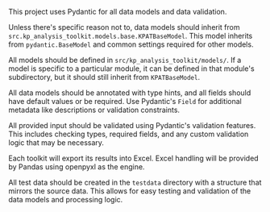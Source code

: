 This project uses Pydantic for all data models and data validation.

Unless there's specific reason not to, data models should inherit from `src.kp_analysis_toolkit.models.base.KPATBaseModel`.  This model inherits from `pydantic.BaseModel` and common settings required for other models.  

All models should be defined in `src/kp_analysis_toolkit/models/`.  If a model is specific to a particular module, it can be defined in that module's subdirectory, but it should still inherit from `KPATBaseModel`.

All data models should be annotated with type hints, and all fields should have default values or be required.  Use Pydantic's `Field` for additional metadata like descriptions or validation constraints.

All provided input should be validated using Pydantic's validation features. This includes checking types, required fields, and any custom validation logic that may be necessary.

Each toolkit will export its results into Excel.  Excel handling will be provided by Pandas using openpyxl as the engine.

All test data should be created in the `testdata` directory with a structure that mirrors the source data.  This allows for easy testing and validation of the data models and processing logic.